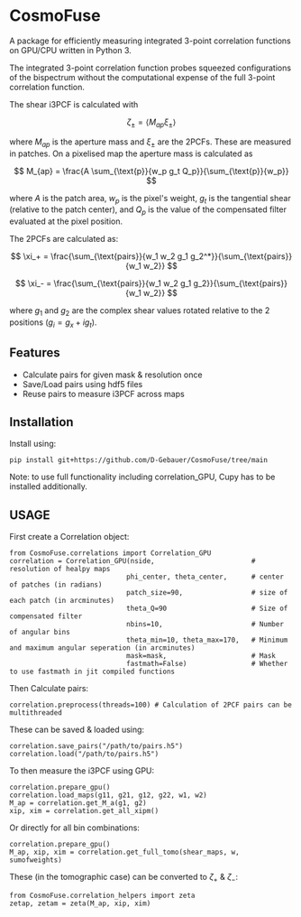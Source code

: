 # CosmoFuse

A package for efficiently measuring integrated 3-point correlation functions on GPU/CPU written in Python 3.

The integrated 3-point correlation function probes squeezed configurations of the bispectrum without the computational expense of the full 3-point correlation function.

The shear i3PCF is calculated with 

$$ \zeta_{\pm} = \langle M_{ap} \xi_{\pm} \rangle $$

where $M_{ap}$ is the aperture mass and $\xi_{\pm}$ are the 2PCFs. These are measured in patches. On a pixelised map the aperture mass is calculated as

$$ M_{ap} = \frac{A \sum_{\text{p}}{w_p g_t Q_p}}{\sum_{\text{p}}{w_p}} $$

where $A$ is the patch area, $w_p$ is the pixel's weight, $g_t$ is the tangential shear (relative to the patch center), and $Q_p$ is the value of the compensated filter evaluated at the pixel position.

The 2PCFs are calculated as:

$$ \xi_+ = \frac{\sum_{\text{pairs}}{w_1 w_2 g_1 g_2^*}}{\sum_{\text{pairs}}{w_1 w_2}} $$

$$ \xi_- = \frac{\sum_{\text{pairs}}{w_1 w_2 g_1 g_2}}{\sum_{\text{pairs}}{w_1 w_2}} $$

where $g_1$ and $g_2$ are the complex shear values rotated relative to the 2 positions ($g_i = g_x + i g_t$).

## Features

- Calculate pairs for given mask & resolution once
- Save/Load pairs using hdf5 files
- Reuse pairs to measure i3PCF across maps

## Installation
Install using:

    pip install git+https://github.com/D-Gebauer/CosmoFuse/tree/main

Note: to use full functionality including correlation_GPU, Cupy has to be installed additionally.

## USAGE

First create a Correlation object:

    from CosmoFuse.correlations import Correlation_GPU
    correlation = Correlation_GPU(nside,                        # resolution of healpy maps
                                 phi_center, theta_center,      # center of patches (in radians)
                                 patch_size=90,                 # size of each patch (in arcminutes)
                                 theta_Q=90                     # Size of compensated filter
                                 nbins=10,                      # Number of angular bins
                                 theta_min=10, theta_max=170,   # Minimum and maximum angular seperation (in arcminutes)
                                 mask=mask,                     # Mask
                                 fastmath=False)                # Whether to use fastmath in jit compiled functions

Then Calculate pairs:

    correlation.preprocess(threads=100) # Calculation of 2PCF pairs can be multithreaded

These can be saved & loaded using:

    correlation.save_pairs("/path/to/pairs.h5")
    correlation.load("/path/to/pairs.h5")

To then measure the i3PCF using GPU:

    correlation.prepare_gpu()
    correlation.load_maps(g11, g21, g12, g22, w1, w2)
    M_ap = correlation.get_M_a(g1, g2)
    xip, xim = correlation.get_all_xipm()

Or directly for all bin combinations:

    correlation.prepare_gpu()
    M_ap, xip, xim = correlation.get_full_tomo(shear_maps, w, sumofweights)

These (in the tomographic case) can be converted to $\zeta_+$ & $\zeta_-$:

    from CosmoFuse.correlation_helpers import zeta
    zetap, zetam = zeta(M_ap, xip, xim)

